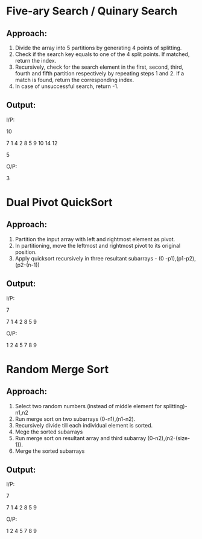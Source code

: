 # Five-ary Search / Quinary Search

## Approach:
1. Divide the array into 5 partitions by generating 4 points of splitting.
2. Check if the search key equals to one of the 4 split points. If matched, return the index.
3. Recursively, check for the search element in the first, second, third, fourth and fifth partition respectively by repeating steps 1 and 2. If a match is found, return the corresponding index.
4. In case of unsuccessful search, return -1.

## Output:
I/P: 

10

7 1 4 2 8 5 9 10 14 12

5

O/P: 

3

# Dual Pivot QuickSort

## Approach:
1. Partition the input array with left and rightmost element as pivot.
2. In partitioning, move the leftmost and rightmost pivot to its original position.
3. Apply quicksort recursively in three resultant subarrays - (0 -p1),(p1-p2),(p2-(n-1))

## Output:
I/P: 

7

7 1 4 2 8 5 9 

O/P: 

1 2 4 5 7 8 9

# Random Merge Sort

## Approach:
1. Select two random numbers (instead of middle element for splitting)-n1,n2
3. Run merge sort on two subarrays (0-n1),(n1-n2).
2. Recursively divide till each individual element is sorted.
4. Mege the sorted subarrays
5. Run merge sort on resultant array and third subarray (0-n2),(n2-(size-1)).
6. Merge the sorted subarrays

## Output:
I/P: 

7

7 1 4 2 8 5 9 

O/P: 

1 2 4 5 7 8 9


